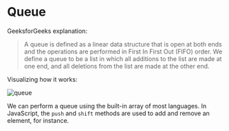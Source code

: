 # Queue

GeeksforGeeks explanation:

> A queue is defined as a linear data structure that is open at both ends and the operations are performed in First In First Out (FIFO) order. We define a queue to be a list in which all additions to the list are made at one end, and all deletions from the list are made at the other end.

Visualizing how it works:

![queue](https://deepblade.com/wp-content/uploads/2022/04/queuegif.gif)

We can perform a queue using the built-in array of most languages. In JavaScript, the `push` and `shift` methods are used to add and remove an element, for instance.